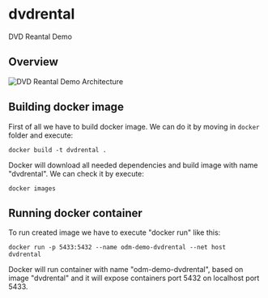 # dvdrental
DVD Reantal Demo

## Overview

![DVD Reantal Demo Architecture](dvdrental_architecture.png)

## Building docker image
First of all we have to build docker image. We can do it by moving in `docker` folder and execute:
```docker
docker build -t dvdrental .
```
Docker will download all needed dependencies and build image with name "dvdrental". We can check it by execute:
```docker
docker images
```

## Running docker container
To run created image we have to execute "docker run" like this:
```docker
docker run -p 5433:5432 --name odm-demo-dvdrental --net host  dvdrental
```
Docker will run container with name "odm-demo-dvdrental", based on image "dvdrental" and it will expose containers port 5432 on localhost port 5433.


